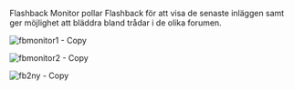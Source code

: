Flashback Monitor pollar Flashback för att visa de senaste inläggen samt ger möjlighet att bläddra bland trådar i de olika forumen.

![fbmonitor1 - Copy](https://github.com/user-attachments/assets/27dbd605-ff5b-4692-8ee3-3961a721ffd0)

![fbmonitor2 - Copy](https://github.com/user-attachments/assets/07364134-8f22-4c58-9f54-61a959f0cdd7)

![fb2ny - Copy](https://github.com/user-attachments/assets/42c9ad9e-2fc2-4c4c-99b9-d854094ac411)
